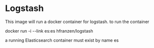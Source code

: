 # Logstash 

This image will run a docker container for logstash.
to run the container  

docker run -i --link es:es hfranzen/logstash

a running Elasticsearch container must exist by name es
